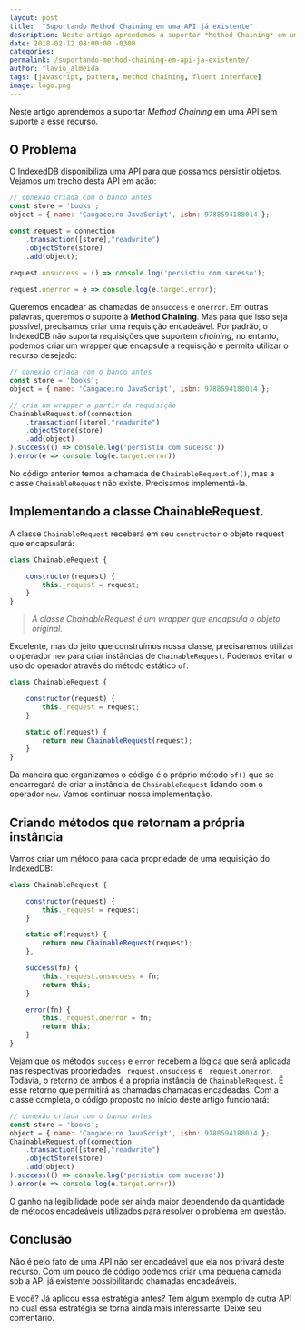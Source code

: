 ```yaml
---
layout: post
title:  "Suportando Method Chaining em uma API já existente"
description: Neste artigo aprendemos a suportar *Method Chaining* em uma API sem suporte a esse recurso.
date: 2018-02-12 08:00:00 -0300
categories:
permalink: /suportando-method-chaining-em-api-ja-existente/
author: flavio_almeida
tags: [javascript, pattern, method chaining, fluent interface]
image: logo.png
---
```


Neste artigo aprendemos a suportar *Method Chaining* em uma API sem suporte a esse recurso.

## O Problema 

O IndexedDB disponibiliza uma API para que possamos persistir objetos. Vejamos um trecho desta API em ação:

```javascript
// conexão criada com o banco antes
const store = 'books';
object = { name: 'Cangaceiro JavaScript', isbn: 9788594188014 };

const request = connection
    .transaction([store],"readwrite")
    .objectStore(store)
    .add(object);
        
request.onsuccess = () => console.log('persistiu com sucesso');

request.onerror = e => console.log(e.target.error);
```

Queremos encadear as chamadas de `onsuccess` e `onerror`. Em outras palavras, queremos o suporte à **Method Chaining**. Mas para que isso seja possível, precisamos criar uma requisição encadeável. Por padrão, o IndexedDB não suporta requisições que suportem *chaining*, no entanto, podemos criar um wrapper que encapsule a requisição e permita utilizar o recurso desejado:

```javascript
// conexão criada com o banco antes
const store = 'books';
object = { name: 'Cangaceiro JavaScript', isbn: 9788594188014 };

// cria um wrapper a partir da requisição
ChainableRequest.of(connection
    .transaction([store],"readwrite")
    .objectStore(store)
    .add(object)
).success(() => console.log('persistiu com sucesso'))
).error(e => console.log(e.target.error))
```

No código anterior temos a chamada de `ChainableRequest.of()`, mas a classe `ChainableRequest` não existe. Precisamos implementá-la.

## Implementando a classe ChainableRequest. 

A classe `ChainableRequest` receberá em seu `constructor` o objeto request que encapsulará:

```javascript
class ChainableRequest {

    constructor(request) {
        this._request = request;
    }
}
```
>*A classe ChainableRequest é um wrapper que encapsula o objeto original.*

Excelente, mas do jeito que construímos nossa classe, precisaremos utilizar o operador `new` para criar instâncias de `ChainableRequest`. Podemos evitar o uso do operador através do método estático `of`:

```javascript
class ChainableRequest {

    constructor(request) {
        this._request = request;
    }

    static of(request) {
        return new ChainableRequest(request);
    }
}
```

Da maneira que organizamos o código é o próprio método `of()` que se encarregará de criar a instância de `ChainableRequest` lidando com o operador `new`. Vamos continuar nossa implementação. 

## Criando métodos que retornam a própria instância

Vamos criar um método para cada propriedade de uma requisição do IndexedDB:


```javascript
class ChainableRequest {

    constructor(request) {
        this._request = request;
    }

    static of(request) {
        return new ChainableRequest(request);
    },

    success(fn) {
        this._request.onsuccess = fn;
        return this;
    }

    error(fn) {
        this._request.onerror = fn;
        return this;
    }
}
```

Vejam que os métodos `success` e `error` recebem a lógica que será aplicada nas respectivas propriedades `_request.onsuccess` e `_request.onerror`. Todavia, o retorno de ambos é a própria instância de `ChainableRequest`. É esse retorno que permitirá as chamadas chamadas encadeadas. Com a classe completa, o código proposto no início deste artigo funcionará:

```javascript
// conexão criada com o banco antes
const store = 'books';
object = { name: 'Cangaceiro JavaScript', isbn: 9788594188014 };
ChainableRequest.of(connection
    .transaction([store],"readwrite")
    .objectStore(store)
    .add(object)
).success(() => console.log('persistiu com sucesso'))
).error(e => console.log(e.target.error))
```

O ganho na legibilidade pode ser ainda maior dependendo da quantidade de métodos encadeáveis utilizados para resolver o problema em questão.

## Conclusão

Não é pelo fato de uma API não ser encadeável que ela nos privará deste recurso. Com um pouco de código podemos criar uma pequena camada sob a API já existente possibilitando chamadas encadeáveis. 

E você? Já aplicou essa estratégia antes? Tem algum exemplo de outra API no qual essa estratégia se torna ainda mais interessante. Deixe seu comentário.
